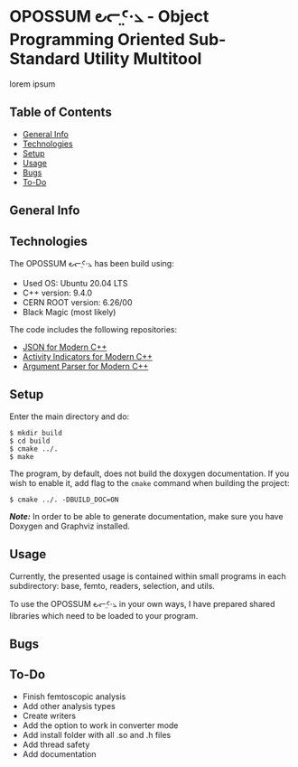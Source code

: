 # OPOSSUM ౿ᓕ ̤Ꜥ·⦣ - Object Programming Oriented Sub-Standard Utility Multitool

lorem ipsum

## Table of Contents
* [General Info](#general-info)
* [Technologies](#technologies)
* [Setup](#setup)
* [Usage](#usage)
* [Bugs](#bugs)
* [To-Do](#to-do)

## General Info


## Technologies

The OPOSSUM ౿ᓕ ̤Ꜥ·⦣ has been build using:
- Used OS: Ubuntu 20.04 LTS
- C++ version: 9.4.0
- CERN ROOT version: 6.26/00
- Black Magic (most likely)

The code includes the following repositories: 
- [JSON for Modern C++](https://github.com/nlohmann/json)
- [Activity Indicators for Modern C++](https://github.com/p-ranav/indicators)
- [Argument Parser for Modern C++ ](https://github.com/p-ranav/argparse)

## Setup

Enter the main directory and do:
```
$ mkdir build
$ cd build
$ cmake ../.
$ make
```
The program, by default, does not build the doxygen documentation. If you wish to enable it, add flag to the `cmake` command when building the project:

```
$ cmake ../. -DBUILD_DOC=ON
``` 

**_Note:_**  In order to be able to generate documentation, make sure you have Doxygen and Graphviz installed.

## Usage

Currently, the presented usage is contained within small programs in each subdirectory: base, femto, readers, selection, and utils.

To use the OPOSSUM ౿ᓕ ̤Ꜥ·⦣ in your own ways, I have prepared shared libraries which need to be loaded to your program.

## Bugs

## To-Do

- Finish femtoscopic analysis
- Add other analysis types
- Create writers
- Add the option to work in converter mode
- Add install folder with all .so and .h files
- Add thread safety
- Add documentation